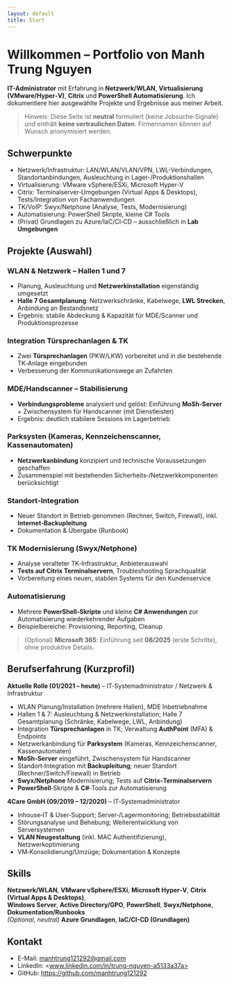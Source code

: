 ```yaml
---
layout: default
title: Start
---
```


# Willkommen – Portfolio von Manh Trung Nguyen

**IT-Administrator** mit Erfahrung in **Netzwerk/WLAN**, **Virtualisierung (VMware/Hyper‑V)**, **Citrix** und **PowerShell Automatisierung**. 
Ich dokumentiere hier ausgewählte Projekte und Ergebnisse aus meiner Arbeit.

> Hinweis: Diese Seite ist **neutral** formuliert (keine Jobsuche‑Signale) und enthält **keine vertraulichen Daten**. Firmennamen können auf Wunsch anonymisiert werden.

## Schwerpunkte
- Netzwerk/Infrastruktur: LAN/WLAN/VLAN/VPN, LWL-Verbindungen, Standortanbindungen, Ausleuchtung in Lager-/Produktionshallen
- Virtualisierung: VMware vSphere/ESXi, Microsoft Hyper-V
- Citrix: Terminalserver‑Umgebungen (Virtual Apps & Desktops), Tests/Integration von Fachanwendungen
- TK/VoIP: Swyx/Netphone (Analyse, Tests, Modernisierung)
- Automatisierung: PowerShell Skripte, kleine C# Tools
- (Privat) Grundlagen zu Azure/IaC/CI‑CD – ausschließlich in **Lab Umgebungen**

## Projekte (Auswahl)
### WLAN & Netzwerk – Hallen 1 und 7
- Planung, Ausleuchtung und **Netzwerkinstallation** eigenständig umgesetzt
- **Halle 7 Gesamtplanung**: Netzwerkschränke, Kabelwege, **LWL Strecken**, Anbindung an Bestandsnetz
- Ergebnis: stabile Abdeckung & Kapazität für MDE/Scanner und Produktionsprozesse

### Integration Türsprechanlagen & TK
- Zwei **Türsprechanlagen** (PKW/LKW) vorbereitet und in die bestehende TK‑Anlage eingebunden
- Verbesserung der Kommunikationswege an Zufahrten

### MDE/Handscanner – Stabilisierung
- **Verbindungsprobleme** analysiert und gelöst: Einführung **MoSh‑Server** + Zwischensystem für Handscanner (mit Dienstleister)
- Ergebnis: deutlich stabilere Sessions im Lagerbetrieb

### Parksysten (Kameras, Kennzeichenscanner, Kassenautomaten)
- **Netzwerkanbindung** konzipiert und technische Voraussetzungen geschaffen
- Zusammenspiel mit bestehenden Sicherheits‑/Netzwerkkomponenten berücksichtigt

### Standort‑Integration
- Neuer Standort in Betrieb genommen (Rechner, Switch, Firewall), inkl. **Internet‑Backupleitung**
- Dokumentation & Übergabe (Runbook)

### TK Modernisierung (Swyx/Netphone)
- Analyse veralteter TK‑Infrastruktur, Anbieterauswahl
- **Tests auf Citrix Terminalservern**, Troubleshooting Sprachqualität
- Vorbereitung eines neuen, stabilen Systems für den Kundenservice

### Automatisierung
- Mehrere **PowerShell‑Skripte** und kleine **C# Anwendungen** zur Automatisierung wiederkehrender Aufgaben
- Beispielbereiche: Provisioning, Reporting, Cleanup

> (Optional) **Microsoft 365**: Einführung seit **08/2025** (erste Schritte), ohne produktive Details.

## Berufserfahrung (Kurzprofil)
**Aktuelle Rolle (01/2021 – heute)** – IT‑Systemadministrator / Netzwerk & Infrastruktur  
- WLAN Planung/Installation (mehrere Hallen), MDE Inbetriebnahme  
- Hallen 1 & 7: Ausleuchtung & Netzwerkinstallation; Halle 7 Gesamtplanung (Schränke, Kabelwege, LWL, Anbindung)  
- Integration **Türsprechanlagen** in TK; Verwaltung **AuthPoint** (MFA) & Endpoints  
- Netzwerkanbindung für **Parksystem** (Kameras, Kennzeichenscanner, Kassenautomaten)  
- **MoSh‑Server** eingeführt, Zwischensystem für Handscanner  
- Standort‑Integration mit **Backupleitung**; neuer Standort (Rechner/Switch/Firewall) in Betrieb  
- **Swyx/Netphone** Modernisierung; Tests auf **Citrix‑Terminalservern**  
- **PowerShell**‑Skripte & **C#**‑Tools zur Automatisierung

**4Care GmbH (09/2019 – 12/2020)** – IT‑Systemadministrator  
- Inhouse‑IT & User‑Support; Server‑/Lagermonitoring; Betriebsstabilität  
- Störungsanalyse und Behebung; Weiterentwicklung von Serversystemen  
- **VLAN Neugestaltung** (inkl. MAC Authentifizierung), Netzwerkoptimierung  
- VM‑Konsolidierung/Umzüge; Dokumentation & Konzepte

## Skills
**Netzwerk/WLAN**, **VMware vSphere/ESXi**, **Microsoft Hyper‑V**, **Citrix (Virtual Apps & Desktops)**,  
**Windows Server**, **Active Directory/GPO**, **PowerShell**, **Swyx/Netphone**, **Dokumentation/Runbooks**  
*(Optional, neutral)* **Azure Grundlagen**, **IaC/CI-CD (Grundlagen)**

## Kontakt
- E-Mail: <manhtrung121292@gmail.com>  
- LinkedIn: <www.linkedin.com/in/trung-nguyen-a5133a37a>  
- GitHub: <https://github.com/manhtrung121292>
